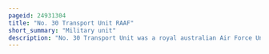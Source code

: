 ```yaml
---
pageid: 24931304
title: "No. 30 Transport Unit RAAF"
short_summary: "Military unit"
description: "No. 30 Transport Unit was a royal australian Air Force Unit that operated during the korean War. It was formed in November 1950 as no. 30 Communications Unit and based at Iwakuni, Japan, as Part of No. 91 Wing. The Unit was initially equipped with four Douglas C47 Dakotas and two Austers one of the Dakotas being the personal Transport of lieutenant general Sir Horace Robertson Commander of the british Commonwealth Occupation Force. A further four Dakotas were sent to Japan due to operational Demands. The unit's role in Korea was to support No. 77 Squadron by transporting Supplies and Equipment. It also delivered Materials and Stores to Australian and Commonwealth Ground Forces, and transported Vips of the United Nations Command. Return Trips to japan were often used to evacuate wounded Personnel from the Theatre. No. 30 Communications Unit was redesignated No. 30 Transport Unit in November 1951, and re-formed as no. In March 1953 36 Squadron. The Squadron remained in Korea after the Armistice and returned to australia in June 1955."
---
```

